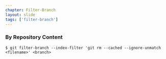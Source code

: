 ```yaml
---
chapter: Filter-Branch
layout: slide
tags: ['filter-branch']
---
```


### By Repository Content

	$ git filter-branch --index-filter 'git rm --cached --ignore-unmatch <filename>' <branch>
